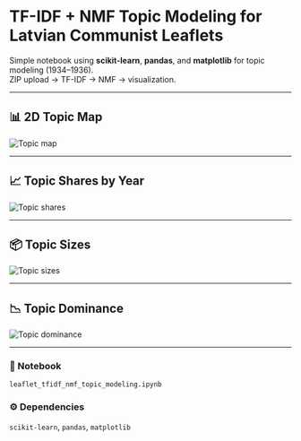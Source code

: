 # TF-IDF + NMF Topic Modeling for Latvian Communist Leaflets

Simple notebook using **scikit-learn**, **pandas**, and **matplotlib** for topic modeling (1934–1936).  
ZIP upload → TF-IDF → NMF → visualization.

---

## 📊 2D Topic Map
![Topic map](img/topic_modeling_nmf_tfidf.png)

---

## 📈 Topic Shares by Year
![Topic shares](img/topic_shares_by_year_1934_1936.png)

---

## 📦 Topic Sizes
![Topic sizes](img/topic_sizes_nmf_1934_1936.png)

---

## 📉 Topic Dominance
![Topic dominance](img/topic_dominance_nmf_1934_1936.png)

---

### 🧩 Notebook
`leaflet_tfidf_nmf_topic_modeling.ipynb`

### ⚙️ Dependencies
`scikit-learn`, `pandas`, `matplotlib`